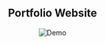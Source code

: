 <h2 align="center">
  Portfolio Website<br/>
</h2>
<div align="center">
  <img alt="Demo" src="./assets/art.png" />
</div>